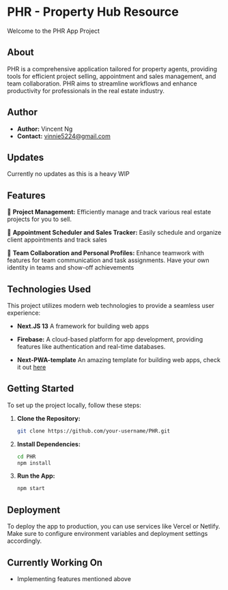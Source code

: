 # PHR - Property Hub Resource

Welcome to the PHR App Project

## About

PHR is a comprehensive application tailored for property agents, providing tools for efficient project selling, appointment and sales management, and team collaboration. PHR aims to streamline workflows and enhance productivity for professionals in the real estate industry.

## Author

- **Author:** Vincent Ng
- **Contact:** [vinnie5224@gmail.com](mailto:vinnie5224@gmail.com)

## Updates

Currently no updates as this is a heavy WIP

## Features

🏢 **Project Management:** Efficiently manage and track various real estate projects for you to sell.

📅 **Appointment Scheduler and Sales Tracker:** Easily schedule and organize client appointments and track sales

👥 **Team Collaboration and Personal Profiles:** Enhance teamwork with features for team communication and task assignments. Have your own identity in teams and show-off achievements

## Technologies Used

This project utilizes modern web technologies to provide a seamless user experience:

- **Next.JS 13** A framework for building web apps

- **Firebase:** A cloud-based platform for app development, providing features like authentication and real-time databases.

- **Next-PWA-template** An amazing template for building web apps, check it out [here]("https://github.com/mvllow/next-pwa-template")

## Getting Started

To set up the project locally, follow these steps:

1. **Clone the Repository:**

   ```bash
   git clone https://github.com/your-username/PHR.git
   ```

2. **Install Dependencies:**

   ```bash
   cd PHR
   npm install
   ```

3. **Run the App:**

   ```bash
   npm start
   ```

## Deployment

To deploy the app to production, you can use services like Vercel or Netlify. Make sure to configure environment variables and deployment settings accordingly.

## Currently Working On

- Implementing features mentioned above
